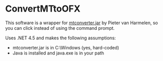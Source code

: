 # ConvertMTtoOFX
This software is a wrapper for [mtconverter.jar](http://sf.net/p/mtconverter) by Pieter van Harmelen, so you can click instead of using the command prompt.

Uses .NET 4.5 and makes the following assumptions:
- mtconverter.jar is in C:\Windows (yes, hard-coded)
- Java is installed and java.exe is in your path
